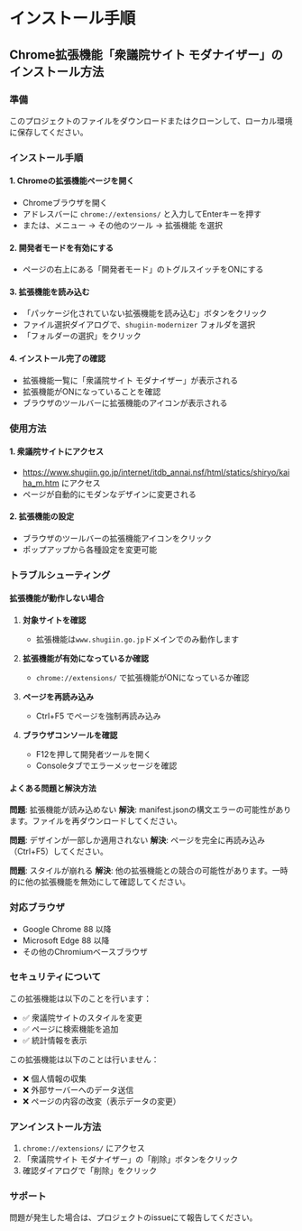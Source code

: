 # インストール手順

## Chrome拡張機能「衆議院サイト モダナイザー」のインストール方法

### 準備
このプロジェクトのファイルをダウンロードまたはクローンして、ローカル環境に保存してください。

### インストール手順

#### 1. Chromeの拡張機能ページを開く
- Chromeブラウザを開く
- アドレスバーに `chrome://extensions/` と入力してEnterキーを押す
- または、メニュー → その他のツール → 拡張機能 を選択

#### 2. 開発者モードを有効にする
- ページの右上にある「開発者モード」のトグルスイッチをONにする

#### 3. 拡張機能を読み込む
- 「パッケージ化されていない拡張機能を読み込む」ボタンをクリック
- ファイル選択ダイアログで、`shugiin-modernizer` フォルダを選択
- 「フォルダーの選択」をクリック

#### 4. インストール完了の確認
- 拡張機能一覧に「衆議院サイト モダナイザー」が表示される
- 拡張機能がONになっていることを確認
- ブラウザのツールバーに拡張機能のアイコンが表示される

### 使用方法

#### 1. 衆議院サイトにアクセス
- https://www.shugiin.go.jp/internet/itdb_annai.nsf/html/statics/shiryo/kaiha_m.htm にアクセス
- ページが自動的にモダンなデザインに変更される

#### 2. 拡張機能の設定
- ブラウザのツールバーの拡張機能アイコンをクリック
- ポップアップから各種設定を変更可能

### トラブルシューティング

#### 拡張機能が動作しない場合
1. **対象サイトを確認**
   - 拡張機能は`www.shugiin.go.jp`ドメインでのみ動作します

2. **拡張機能が有効になっているか確認**
   - `chrome://extensions/` で拡張機能がONになっているか確認

3. **ページを再読み込み**
   - Ctrl+F5 でページを強制再読み込み

4. **ブラウザコンソールを確認**
   - F12を押して開発者ツールを開く
   - Consoleタブでエラーメッセージを確認

#### よくある問題と解決方法

**問題**: 拡張機能が読み込めない
**解決**: manifest.jsonの構文エラーの可能性があります。ファイルを再ダウンロードしてください。

**問題**: デザインが一部しか適用されない
**解決**: ページを完全に再読み込み（Ctrl+F5）してください。

**問題**: スタイルが崩れる
**解決**: 他の拡張機能との競合の可能性があります。一時的に他の拡張機能を無効にして確認してください。

### 対応ブラウザ
- Google Chrome 88 以降
- Microsoft Edge 88 以降
- その他のChromiumベースブラウザ

### セキュリティについて
この拡張機能は以下のことを行います：
- ✅ 衆議院サイトのスタイルを変更
- ✅ ページに検索機能を追加
- ✅ 統計情報を表示

この拡張機能は以下のことは行いません：
- ❌ 個人情報の収集
- ❌ 外部サーバーへのデータ送信
- ❌ ページの内容の改変（表示データの変更）

### アンインストール方法
1. `chrome://extensions/` にアクセス
2. 「衆議院サイト モダナイザー」の「削除」ボタンをクリック
3. 確認ダイアログで「削除」をクリック

### サポート
問題が発生した場合は、プロジェクトのissueにて報告してください。